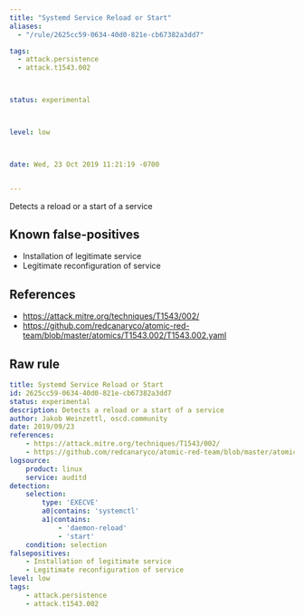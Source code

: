 ```yaml
---
title: "Systemd Service Reload or Start"
aliases:
  - "/rule/2625cc59-0634-40d0-821e-cb67382a3dd7"

tags:
  - attack.persistence
  - attack.t1543.002



status: experimental



level: low



date: Wed, 23 Oct 2019 11:21:19 -0700


---
```


Detects a reload or a start of a service

<!--more-->


## Known false-positives

* Installation of legitimate service
* Legitimate reconfiguration of service



## References

* https://attack.mitre.org/techniques/T1543/002/
* https://github.com/redcanaryco/atomic-red-team/blob/master/atomics/T1543.002/T1543.002.yaml


## Raw rule
```yaml
title: Systemd Service Reload or Start
id: 2625cc59-0634-40d0-821e-cb67382a3dd7
status: experimental
description: Detects a reload or a start of a service
author: Jakob Weinzettl, oscd.community
date: 2019/09/23
references:
    - https://attack.mitre.org/techniques/T1543/002/
    - https://github.com/redcanaryco/atomic-red-team/blob/master/atomics/T1543.002/T1543.002.yaml
logsource:
    product: linux
    service: auditd
detection:
    selection:
        type: 'EXECVE'
        a0|contains: 'systemctl'
        a1|contains:
            - 'daemon-reload'
            - 'start'
    condition: selection
falsepositives:
    - Installation of legitimate service
    - Legitimate reconfiguration of service
level: low
tags:
    - attack.persistence
    - attack.t1543.002
```
